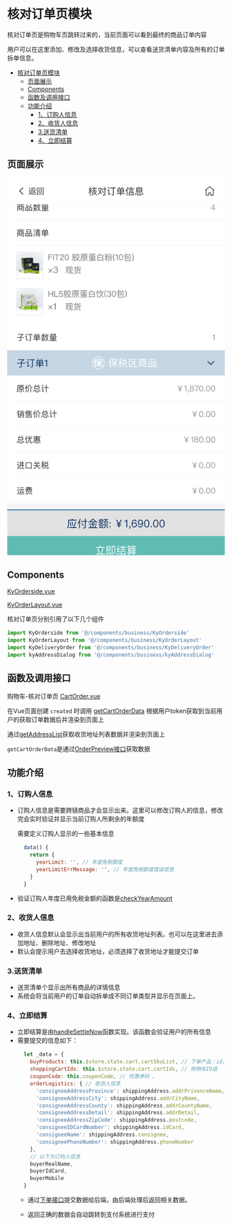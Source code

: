 # 核对订单页模块
核对订单页是购物车页跳转过来的，当前页面可以看到最终的商品订单内容

用户可以在这里添加、修改及选择收货信息，可以查看送货清单内容及所有的订单拆单信息。

<!-- TOC -->

- [核对订单页模块](#核对订单页模块)
  - [页面展示](#页面展示)
  - [Components](#components)
  - [函数及调用接口](#函数及调用接口)
  - [功能介绍](#功能介绍)
    - [1、订购人信息](#1订购人信息)
    - [2、收货人信息](#2收货人信息)
    - [3.送货清单](#3送货清单)
    - [4、立即结算](#4立即结算)

<!-- /TOC -->


## 页面展示

![image](./images/order_2.png)

## Components
[KyOrderside.vue](https://gitlab.kyani.cn/kyani-inc/kyani-shop-mobile/blob/master/src/components/business/KyOrderside/index.vue)

[KyOrderLayout.vue](https://gitlab.kyani.cn/kyani-inc/kyani-shop-mobile/blob/master/src/components/business/KyOrderLayout/index.vue)

核对订单页分别引用了以下几个组件

```js
import KyOrderside from '@/components/business/KyOrderside'
import KyOrderLayout from '@/components/business/KyOrderLayout'
import KyDeliveryOrder from '@/components/business/KyDeliveryOrder'
import kyAddressDialog from '@/components/business/kyAddressDialog'
```

## 函数及调用接口

购物车-核对订单页
[CartOrder.vue](https://gitlab.kyani.cn/kyani-inc/kyani-shop-mobile/blob/master/src/views/cart/CartOrder.vue)

在Vue页面创建 `created` 时调用 [getCartOrderData](https://gitlab.kyani.cn/kyani-inc/kyani-shop-mobile/blob/master/src/views/cart/CartOrder.vue#L465) 根据用户token获取到当前用户的获取订单数据后并渲染到页面上

通过[getAddressList](https://gitlab.kyani.cn/kyani-inc/kyani-shop-mobile/blob/master/src/views/cart/CartOrder.vue#L312)获取收货地址列表数据并渲染到页面上

`getCartOrderData`是通过[OrderPreview接口](https://gitlab.kyani.cn/kyani-inc/kyani-shop-mobile/blob/master/src/api/urls.js#L29)获取数据


## 功能介绍

### 1、订购人信息

- 订购人信息是需要跨镜商品才会显示出来。这里可以修改订购人的信息，修改完会实时验证并显示当前订购人所剩余的年额度

  需要定义订购人显示的一些基本信息
  ```js
    data() {
      return {
        yearLimit: '', // 年度免税额度
        yearLimitErrMessage: '', // 年度免税额度错误信息
      }
    }
  ```

- 验证订购人年度已用免税金额的函数是[checkYearAmount](https://gitlab.kyani.cn/kyani-inc/kyani-shop-mobile/blob/master/src/views/cart/CartOrder.vue#L266)

### 2、收货人信息
  - 收货人信息默认会显示出当前用户的所有收货地址列表。也可以在这里进去添加地址、删除地址、修改地址
  - 默认会提示用户去选择收货地址，必须选择了收货地址才能提交订单

### 3.送货清单
  - 送货清单个显示出所有商品的详情信息
  - 系统会将当前用户的订单自动拆单成不同订单类型并显示在页面上。

### 4、立即结算
- 立即结算是由[handleSettleNow](https://gitlab.kyani.cn/kyani-inc/kyani-shop-mobile/blob/master/src/views/cart/CartOrder.vue#L570)函数实现。该函数会验证用户的所有信息
- 需要提交的信息如下：
  ```js
    let _data = {
      buyProducts: this.$store.state.cart.cartSkuList, // 下单产品：id、sku、
      shoppingCartIds: this.$store.state.cart.cartIds, // 购物车ID组
      couponCode: this.couponCode, // 优惠券码 ,
      orderLogistics: { // 收货人信息
        'consigneeAddressProvince': shippingAddress.addrPrivonceName,
        'consigneeAddressCity': shippingAddress.addrCityName,
        'consigneeAddressCounty': shippingAddress.addrCountyName,
        'consigneeAddressDetail': shippingAddress.addrDetail,
        'consigneeAddressZipCode': shippingAddress.postcode,
        'consigneeIDCardNumber': shippingAddress.idCard,
        'consigneeName': shippingAddress.consignee,
        'consigneePhoneNumber': shippingAddress.phoneNumber
      },
      // 以下为订购人信息
      buyerRealName,
      buyerIdCard,
      buyerMobile
    }
  ```
  - 通过[下单接口](https://gitlab.kyani.cn/kyani-inc/kyani-shop-mobile/blob/master/src/api/urls.js#L30)提交数据给后端，由后端处理后返回相关数据。

  - 返回正确的数据会自动跳转到支付系统进行支付
